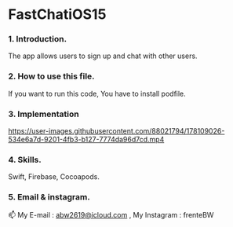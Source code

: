 # FastChatiOS15
### 1. Introduction. 

The app allows users to sign up and chat with other users.

### 2. How to use this file. 

If you want to run this code, You have to install podfile. 

### 3. Implementation

https://user-images.githubusercontent.com/88021794/178109026-534e6a7d-9201-4fb3-b127-7774da96d7cd.mp4

### 4. Skills. 

Swift, Firebase, Cocoapods. 

### 5. Email & instagram. 

📫 My E-mail : abw2619@icloud.com , My Instagram : frenteBW

